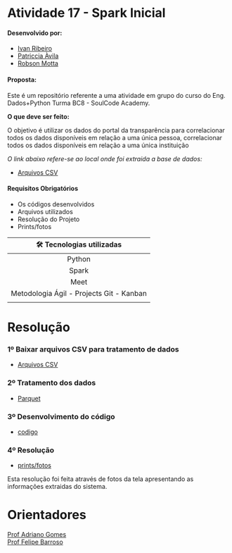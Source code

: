 # **Atividade 17 - Spark Inicial**
  
 #### **Desenvolvido por:**  

- [Ivan Ribeiro](https://github.com/ivan-rib)
- [Patriccia Àvila](https://github.com/patricciaavila)
- [Robson Motta](https://github.com/rbsmotta)

#### **Proposta:**

Este é um repositório referente a uma atividade em grupo do curso do Eng. Dados+Python Turma BC8 - SoulCode Academy.

**O que deve ser feito:**

O objetivo é utilizar os dados do portal da transparência para correlacionar todos os dados disponíveis em relação a uma única pessoa, correlacionar todos os dados disponíveis em relação a uma única instituição

*O link abaixo refere-se ao local onde foi extraida a base de dados:*

- [Arquivos CSV](https://www.portaltransparencia.gov.br/download-de-dados)


#### **Requisitos Obrigatórios**


- Os códigos desenvolvidos
- Arquivos utilizados
- Resolução do Projeto
- Prints/fotos


| 🛠️ Tecnologias utilizadas |
|:---:|
|Python|
|Spark
|Meet
|Metodologia Ágil  - Projects Git - Kanban|
|  |

# Resolução

### **1º Baixar arquivos CSV para tratamento de dados**

- [Arquivos CSV](arquivos_CSV)

### **2º Tratamento dos dados** 

- [Parquet](atividade_cluster)
   
### **3º Desenvolvimento do código**

- [codigo](main.py)

### **4º Resolução**

- [prints/fotos](resolucao)

Esta resolução foi feita através de fotos da tela apresentando as informações extraidas do sistema.


# **Orientadores**

[Prof Adriano Gomes](https://www.linkedin.com/in/adriannogs/)  
[Prof Felipe Barroso](https://www.linkedin.com/in/felipe-soares-muylaert-barroso-1a603a116/://www.linkedin.com/in/adrianhttps://www.linkedin.com/in/felipe-soares-muylaert-barroso-1a603a116/)
